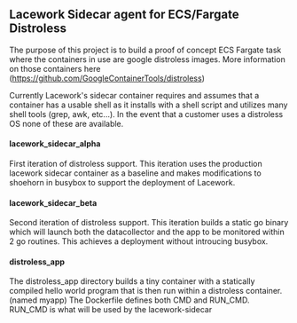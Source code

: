 ## Lacework Sidecar agent for ECS/Fargate Distroless
The purpose of this project is to build a proof of concept ECS Fargate task 
where the containers in use are google distroless images. 
More information on those containers here (https://github.com/GoogleContainerTools/distroless)

Currently Lacework's sidecar container requires and assumes that a container has a usable shell 
as it installs with a shell script and utilizes many shell tools (grep, awk, etc...). 
In the event that a customer uses a distroless OS none of these are available.

#### lacework_sidecar_alpha
  First iteration of distroless support. This iteration uses the production lacework sidecar container
  as a baseline and makes modifications to shoehorn in busybox to support the deployment of Lacework.


#### lacework_sidecar_beta
  Second iteration of distroless support. This iteration builds a static go binary which will launch both
  the datacollector and the app to be monitored within 2 go routines. This achieves a deployment without
  introucing busybox.


#### distroless_app
  The distroless_app directory builds a tiny container with a statically compiled hello world 
  program that is then run within a distroless container. (named myapp)
  The Dockerfile defines both CMD and RUN_CMD. RUN_CMD is what will be used by the lacework-sidecar

